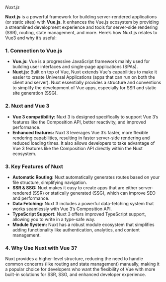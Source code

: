 *Nuxt.js*


**Nuxt.js** is a powerful framework for building server-rendered applications (or static sites) with **Vue.js**. It enhances the Vue.js ecosystem by providing a streamlined development experience and tools for server-side rendering (SSR), routing, state management, and more. Here’s how Nuxt.js relates to Vue3 and why it’s useful:

### 1. **Connection to Vue.js**
   - **Vue.js:** Vue is a progressive JavaScript framework mainly used for building user interfaces and single-page applications (SPAs).
   - **Nuxt.js:** Built on top of Vue, Nuxt extends Vue's capabilities to make it easier to create Universal Applications (apps that can run on both the client and server). Nuxt essentially provides a structure and conventions to simplify the development of Vue apps, especially for SSR and static site generation (SSG).

### 2. **Nuxt and Vue 3**
   - **Vue 3 compatibility:** Nuxt 3 is designed specifically to support Vue 3’s features like the Composition API, better reactivity, and improved performance.
   - **Enhanced features:** Nuxt 3 leverages Vue 3’s faster, more flexible rendering capabilities, resulting in faster server-side rendering and reduced loading times. It also allows developers to take advantage of Vue 3 features like the Composition API directly within the Nuxt ecosystem.

### 3. **Key Features of Nuxt**
   - **Automatic Routing:** Nuxt automatically generates routes based on your file structure, simplifying navigation.
   - **SSR & SSG:** Nuxt makes it easy to create apps that are either server-rendered (SSR) or statically generated (SSG), which can improve SEO and performance.
   - **Data Fetching:** Nuxt 3 includes a powerful data-fetching system that works seamlessly with Vue 3’s Composition API.
   - **TypeScript Support:** Nuxt 3 offers improved TypeScript support, allowing you to write in a type-safe way.
   - **Module System:** Nuxt has a robust module ecosystem that simplifies adding functionality like authentication, analytics, and content management.

### 4. **Why Use Nuxt with Vue 3?**
   Nuxt provides a higher-level structure, reducing the need to handle common concerns (like routing and state management) manually, making it a popular choice for developers who want the flexibility of Vue with more built-in solutions for SSR, SSG, and enhanced developer experience.